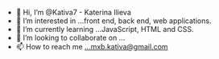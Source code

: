 - 👋 Hi, I’m @Kativa7 - Katerina Ilieva
- 👀 I’m interested in ...front end, back end, web applications.
- 🌱 I’m currently learning ...JavaScript, HTML and CSS.
- 💞️ I’m looking to collaborate on ...
- 📫 How to reach me ...mxb.kativa@gmail.com

<!---
Kativa7/Kativa7 is a ✨ special ✨ repository because its `README.md` (this file) appears on your GitHub profile.
You can click the Preview link to take a look at your changes.
--->
